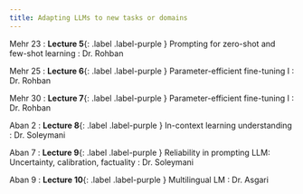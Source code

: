 ```yaml
---
title: Adapting LLMs to new tasks or domains
---
```


Mehr 23
: **Lecture 5**{: .label .label-purple } Prompting for zero-shot and few-shot learning
  : Dr. Rohban

Mehr 25
: **Lecture 6**{: .label .label-purple } Parameter-efficient fine-tuning I
  : Dr. Rohban

Mehr 30
: **Lecture 7**{: .label .label-purple } Parameter-efficient fine-tuning I
  : Dr. Rohban

Aban 2
: **Lecture 8**{: .label .label-purple } In-context learning understanding
  : Dr. Soleymani

Aban 7
: **Lecture 9**{: .label .label-purple } Reliability in prompting LLM: Uncertainty, calibration, factuality
  : Dr. Soleymani

Aban 9
: **Lecture 10**{: .label .label-purple } Multilingual LM
  : Dr. Asgari